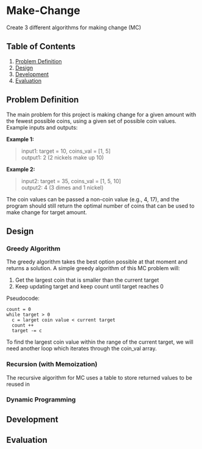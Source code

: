 # Make-Change
Create 3 different algorithms for making change (MC)

## Table of Contents
1. [Problem Definition](#problem-definition)
2. [Design](#design)
3. [Development](#development)
4. [Evaluation](#evaluation)

## Problem Definition

The main problem for this project is making change for a given amount with the fewest possible coins, using a given set of possible coin values.
Example inputs and outputs: 

**Example 1:**
> input1: target = 10, coins_val = [1, 5] </br>
> output1: 2 (2 nickels make up 10)

**Example 2:**
> input2: target = 35, coins_val = [1, 5, 10] </br>
> output2: 4 (3 dimes and 1 nickel)

The coin values can be passed a non-coin value (e.g., 4, 17), and the program should still return the optimal number of coins that can be used to make change for target amount. 

## Design

### Greedy Algorithm

The greedy algorithm takes the best option possible at that moment and returns a solution. A simple greedy algorithm of this MC problem will: <br/> 
1. Get the largest coin that is smaller than the current target 
2. Keep updating target and keep count until target reaches 0

Pseudocode: 
```
count = 0
while target > 0
  c = larget coin value < current target
  count ++
  target -= c
```

To find the largest coin value within the range of the current target, we will need another loop which iterates through the coin_val array. 

### Recursion (with Memoization)

The recursive algorithm for MC uses a table to store returned values to be reused in  

### Dynamic Programming

## Development 
## Evaluation

